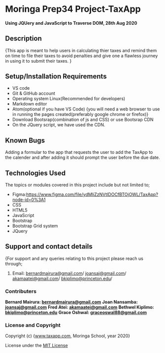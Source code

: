 <!--headings-->

# Moringa Prep34 Project-TaxApp

#### Using JQUery and JavaScript to Traverse DOM, 28th Aug 2020

## Description

{This app is meant to help users in calculating thier taxes
and remind them on time to file their taxes to avoid penalties and give one a flawless journey in using it to submit their taxes.
 }

## Setup/Installation Requirements

* VS code 
* Git & GitHub account
* Operating system Linux(Recommended for developers)
* Markdown editor
* Atom(optional if you have VS Code)
{you will need a web browser to use in running the pages created(preferably google chrome or firefox)}
* Download Bootsrap(combination of js and CSS) or use Bootsrap CDN
* On the JQuery script, we have used the CDN.

## Known Bugs

 Adding a formular to the app that requests the user to add the TaxApp to the calender and after adding it should prompt the user before the due date.

## Technologies Used

The topics or modules covered in this project include but not limited to;

* Figma:https://www.figma.com/file/ydMIiZzNVtIDOCfBTOjOWL/TaxApp?node-id=0%3A1
* CSS
* HTML5
* JavaScript
* Bootstrap
* Bootstrap Grid system
* JQuery

## Support and contact details

{For support and any queries relating to this project please reach us through;

1. Email: bernardmairura@gmail.com/ joansaj@gmail.com/     akamaatei@gmail.com/ bkiplimo@princeton.edu/


### Contributers

 **Bernard Mairura: <bernardmairura@gmail.com>**
 **Joan Nansamba: <joansaj@gmail.com>**
 **Fred Atei: <akamaatei@gmail.com>**
 **Bethwel Kiplimo: <bkiplimo@princeton.edu>**
 **Grace Oshwal: <graceoswal88@gmail.com>**

### License and Copyright

Copyright (c) {www.taxapp.com, Moringa School, year 2020}

License under the [MIT License](LICENSE)
